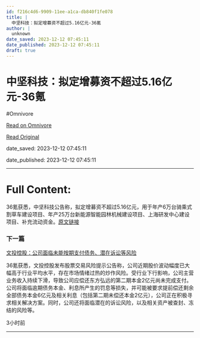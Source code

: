 ```yaml
---
id: f216c4d6-9909-11ee-a1ca-db840f1fe078
title: |
  中坚科技：拟定增募资不超过5.16亿元-36氪
author: |
  unknown
date_saved: 2023-12-12 07:45:11
date_published: 2023-12-12 07:45:11
draft: true
---
```


# 中坚科技：拟定增募资不超过5.16亿元-36氪
#Omnivore

[Read on Omnivore](https://omnivore.app/me/5-16-36-18c5ed1adb5)

[Read Original](https://36kr.com/newsflashes/2557749570952329?f=rss)

date_saved: 2023-12-12 07:45:11

date_published: 2023-12-12 07:45:11

--- 

# Full Content: 

36氪获悉，中坚科技公告称，拟定增募资不超过5.16亿元，用于年产6万台骑乘式割草车建设项目、年产25万台新能源智能园林机械建设项目、上海研发中心建设项目、补充流动资金。[原文链接](https://static.cninfo.com.cn/finalpage/2023-12-13/1218595372.PDF)

### 下一篇

[文投控股：公司面临未能按期支付债务、潜在诉讼等风险](https://36kr.com/newsflashes/2557748812045704)

36氪获悉，文投控股发布股票交易风险提示公告称，公司近期股价波动幅度已大幅高于行业平均水平，存在市场情绪过热的炒作风险。受行业下行影响，公司主营业务收入持续下滑，导致公司应偿还东方弘远的第二期本金2亿元尚未完成支付。公司将面临逾期债务本金、利息所产生的罚息等损失，并可能被要求提前偿还剩余全部债务本金6亿元及相关利息（包括第二期未偿还本金2亿元），公司正在积极寻求相关解决方案。同时，公司还将面临潜在的诉讼风险，以及相关资产被查封、冻结的风险等。

3小时前

---

